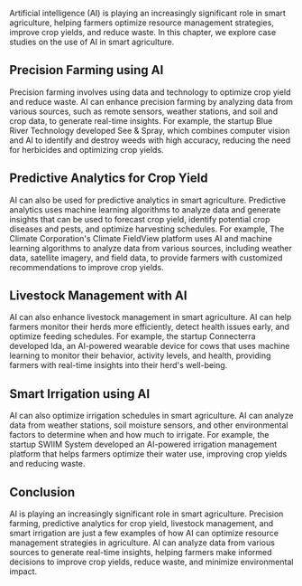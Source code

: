 
Artificial intelligence (AI) is playing an increasingly significant role in smart agriculture, helping farmers optimize resource management strategies, improve crop yields, and reduce waste. In this chapter, we explore case studies on the use of AI in smart agriculture.

Precision Farming using AI
--------------------------

Precision farming involves using data and technology to optimize crop yield and reduce waste. AI can enhance precision farming by analyzing data from various sources, such as remote sensors, weather stations, and soil and crop data, to generate real-time insights. For example, the startup Blue River Technology developed See \& Spray, which combines computer vision and AI to identify and destroy weeds with high accuracy, reducing the need for herbicides and optimizing crop yields.

Predictive Analytics for Crop Yield
-----------------------------------

AI can also be used for predictive analytics in smart agriculture. Predictive analytics uses machine learning algorithms to analyze data and generate insights that can be used to forecast crop yield, identify potential crop diseases and pests, and optimize harvesting schedules. For example, The Climate Corporation's Climate FieldView platform uses AI and machine learning algorithms to analyze data from various sources, including weather data, satellite imagery, and field data, to provide farmers with customized recommendations to improve crop yields.

Livestock Management with AI
----------------------------

AI can also enhance livestock management in smart agriculture. AI can help farmers monitor their herds more efficiently, detect health issues early, and optimize feeding schedules. For example, the startup Connecterra developed Ida, an AI-powered wearable device for cows that uses machine learning to monitor their behavior, activity levels, and health, providing farmers with real-time insights into their herd's well-being.

Smart Irrigation using AI
-------------------------

AI can also optimize irrigation schedules in smart agriculture. AI can analyze data from weather stations, soil moisture sensors, and other environmental factors to determine when and how much to irrigate. For example, the startup SWIIM System developed an AI-powered irrigation management platform that helps farmers optimize their water use, improving crop yields and reducing waste.

Conclusion
----------

AI is playing an increasingly significant role in smart agriculture. Precision farming, predictive analytics for crop yield, livestock management, and smart irrigation are just a few examples of how AI can optimize resource management strategies in agriculture. AI can analyze data from various sources to generate real-time insights, helping farmers make informed decisions to improve crop yields, reduce waste, and minimize environmental impact.

